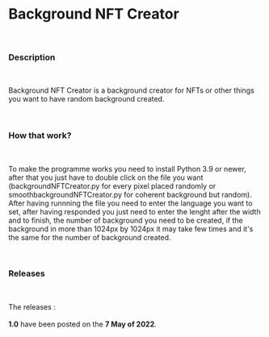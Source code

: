 <h1>Background NFT Creator</h1>
<br>
<h3>Description</h3>
<br>
<p>Background NFT Creator is a background creator for NFTs or other things you want to have random background created.</p>
<br>
<h3>How that work?</h3>
<br>
<p>To make the programme works you need to install Python 3.9 or newer, after that you just have to double click on the file you want (backgroundNFTCreator.py for every pixel placed randomly or smoothbackgroundNFTCreator.py for coherent background but random). After having runnning the file you need to enter the language you want to set, after having responded you just need to enter the lenght after the width and to finish, the number of background you need to be created, if the background in more than 1024px by 1024px it may take few times and it's the same for the number of background created.</p>
<br>
<h3>Releases</h3>
<br>
<p>The releases :<br><br><strong>1.0</strong> have been posted on the <strong>7 May of 2022</strong>.</p>
